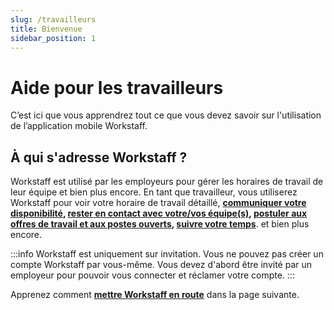 ```yaml
---
slug: /travailleurs
title: Bienvenue
sidebar_position: 1
---
```


# Aide pour les travailleurs

C’est ici que vous apprendrez tout ce que vous devez savoir sur l'utilisation de l’application mobile Workstaff.

## À qui s'adresse Workstaff ?

Workstaff est utilisé par les employeurs pour gérer les horaires de travail de leur équipe et bien plus encore. En tant que travailleur, vous utiliserez Workstaff pour
voir votre horaire de travail détaillé,
**[communiquer votre disponibilité](./availability.md),
[rester en contact avec votre/vos équipe(s)](./messaging.md),
[postuler aux offres de travail et aux postes ouverts](./shifts/offers.md),
[suivre votre temps](./manage-your-time/report-your-time.md)**.
et bien plus encore.

:::info Workstaff est uniquement sur invitation.
Vous ne pouvez pas créer un compte Workstaff par vous-même. Vous devez d'abord être invité par un employeur pour pouvoir vous connecter et réclamer votre compte.
:::

Apprenez comment **[mettre Workstaff en route](./getting-started.md)** dans la page suivante.

